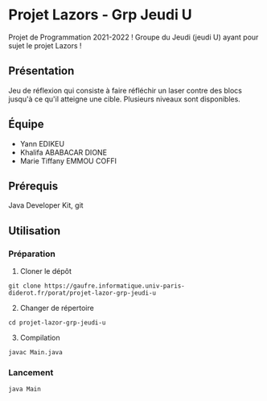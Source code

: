 # Projet Lazors - Grp Jeudi U

Projet de Programmation 2021-2022 !
Groupe du Jeudi (jeudi U) ayant pour sujet le projet Lazors !

## Présentation

Jeu de réflexion qui consiste à faire réfléchir un laser contre des blocs jusqu'à ce qu'il atteigne une cible. Plusieurs niveaux sont disponibles.

## Équipe 
*   Yann EDIKEU
*   Khalifa ABABACAR DIONE
*   Marie Tiffany EMMOU COFFI


## Prérequis
Java Developer Kit, git 

## Utilisation

### Préparation

1.  Cloner le dépôt
```
git clone https://gaufre.informatique.univ-paris-diderot.fr/porat/projet-lazor-grp-jeudi-u
```

2.  Changer de répertoire
```
cd projet-lazor-grp-jeudi-u
```

3.  Compilation
```
javac Main.java
```

### Lancement
```
java Main
```